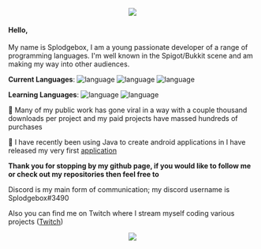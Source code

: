 <p align="center">
  <img src="https://i.imgur.com/KZ0rRRL.png" />
</p>

#### Hello,
My name is Splodgebox, I am a young passionate developer of a range of programming languages.
I'm well known in the Spigot/Bukkit scene and am making my way into other audiences.

**Current Languages**: ![language](https://img.shields.io/badge/Java-error?style=plastic&logo=java&logoColor=black&color=ef692f) ![language](https://img.shields.io/badge/Python-error?style=plastic&logo=python&logoColor=black&color=ef692f) ![language](https://img.shields.io/badge/C%23-error?style=plastic&logo=c-sharp&logoColor=black&color=ef692f)

**Learning Languages**: ![language](https://img.shields.io/badge/Java%20Script-error?style=plastic&logo=javascript&logoColor=black&color=ef692f) ![language](https://img.shields.io/badge/Kotlin-error?style=plastic&logo=kotlin&logoColor=black&color=ef692f)

🔭 Many of my public work has gone viral in a way with a couple thousand downloads per project and my paid projects have massed hundreds of purchases

📱 I have recently been using Java to create android applications in I have released my very first [application](https://play.google.com/store/apps/details?id=net.splodgebox.blueberryfinance)

**Thank you for stopping by my github page, if you would like to follow me or check out my repositories then feel free to**

Discord is my main form of communication; my discord username is Splodgebox#3490

Also you can find me on Twitch where I stream myself coding various projects ([Twitch](https://twitch.tv/splodgebox_official))

<p align="center">
  <a href="https://gamersupps.gg/discount/Splodgebox?afmc=Splodgebox">
    <img src="https://i.imgur.com/DEBWkxv.png" />
  </a>
</p>
